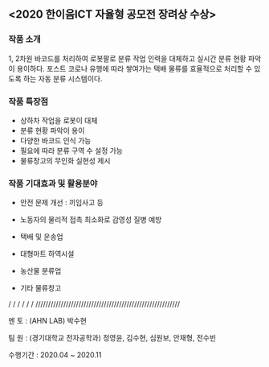 ## <2020 한이음ICT 자율형 공모전 장려상 수상>

### 작품 소개
  1, 2차원 바코드를 처리하여 로봇팔로 분류 작업 인력을 대체하고 실시간 분류 현황 파악이 용이하다.
  포스트 코로나 유행에 따라 쌓여가는 택배 물류를 효율적으로 처리할 수 있도록 하는 자동 분류 시스템이다.
  
### 작품 특장점
  - 상하차 작업을 로봇이 대체
  - 분류 현황 파악이 용이
  - 다양한 바코드 인식 가능
  - 필요에 따라 분류 구역 수 설정 가능
  - 물류창고의 무인화 실현성 제시

### 작품 기대효과 및 활용분야
  - 안전 문제 개선 : 끼임사고 등
  - 노동자의 물리적 접촉 최소화로 감영성 질병 예방
  
  - 택배 및 운송업
  - 대형마트 하역시설
  - 농산물 분류업
  - 기타 물류창고


/
/
/
/
/
/ 
///////////////////////////////////////////////////////// 

멘   토 : (AHN LAB) 박수현

팀   원 : (경기대학교 전자공학과) 정영윤, 김수현, 심원보, 안재형, 전수빈

수행기간 : 2020.04 ~ 2020.11
